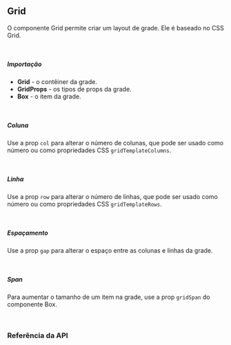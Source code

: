 ## Grid

O componente Grid permite criar um layout de grade. Ele é baseado no CSS Grid.

<div>
	<LeSourceButton url="https://github.com/hiimlex/leux/tree/main/src/components/Grid"></LeSourceButton>
</div>

<br/>

##### Importação

<div>
	<GridImportPreview></GridImportPreview>
</div>

- **Grid** - o contêiner da grade.
- **GridProps** - os tipos de props da grade.
- **Box** - o item da grade.

<br/>

##### Coluna

Use a prop `col` para alterar o número de colunas, que pode ser usado como número ou como propriedades CSS `gridTemplateColumns`.

<div>
	<GridColPreview></GridColPreview>
</div>

<br/>

##### Linha

Use a prop `row` para alterar o número de linhas, que pode ser usado como número ou como propriedades CSS `gridTemplateRows`.

<div>
	<GridRowPreview></GridRowPreview>
</div>

<br/>

##### Espaçamento

Use a prop `gap` para alterar o espaço entre as colunas e linhas da grade.

<div>
	<GridGapPreview></GridGapPreview>
</div>

<br/>

##### Span

Para aumentar o tamanho de um item na grade, use a prop `gridSpan` do <NavLink to="/layout/box">componente Box</NavLink>.

<div>
	<GridSpanPreview></GridSpanPreview>
</div>

<br/>

### Referência da API

<div>
<GridApiTable>
</GridApiTable>
</div>

<br/>
